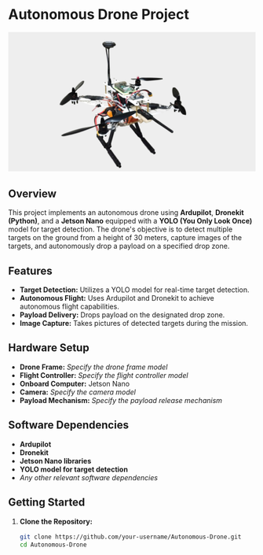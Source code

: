 # Autonomous Drone Project

![Drone Image](Drone1.jpeg)

## Overview

This project implements an autonomous drone using **Ardupilot**, **Dronekit (Python)**, and a **Jetson Nano** equipped with a **YOLO (You Only Look Once)** model for target detection. The drone's objective is to detect multiple targets on the ground from a height of 30 meters, capture images of the targets, and autonomously drop a payload on a specified drop zone.

## Features

- **Target Detection:** Utilizes a YOLO model for real-time target detection.
- **Autonomous Flight:** Uses Ardupilot and Dronekit to achieve autonomous flight capabilities.
- **Payload Delivery:** Drops payload on the designated drop zone.
- **Image Capture:** Takes pictures of detected targets during the mission.

## Hardware Setup

- **Drone Frame:** *Specify the drone frame model*
- **Flight Controller:** *Specify the flight controller model*
- **Onboard Computer:** Jetson Nano
- **Camera:** *Specify the camera model*
- **Payload Mechanism:** *Specify the payload release mechanism*

## Software Dependencies

- **Ardupilot**
- **Dronekit**
- **Jetson Nano libraries**
- **YOLO model for target detection**
- *Any other relevant software dependencies*

## Getting Started

1. **Clone the Repository:**
   ```bash
   git clone https://github.com/your-username/Autonomous-Drone.git
   cd Autonomous-Drone
